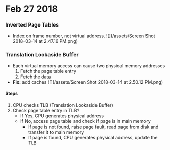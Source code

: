 # Feb 27 2018

### Inverted Page Tables
- Index on frame number, not virtual address.
![](/assets/Screen Shot 2018-03-14 at 2.47.16 PM.png)

### Translation Lookaside Buffer
- Each virtual memory access can cause two physical memory addresses
    1. Fetch the page table entry
    2. Fetch the data
- **Fix:** add caches
![](/assets/Screen Shot 2018-03-14 at 2.50.12 PM.png)

#### Steps
1. CPU checks TLB (Translation Lookaside Buffer)
2. Check page table entry in TLB?
    - If Yes, CPU generates physical address
    - If No, access page table and check if page is in main memory
        - If page is not found, raise page fault, read page from disk and transfer it to main memory 
        - If page is found, CPU generates physical address, update the TLB
    
